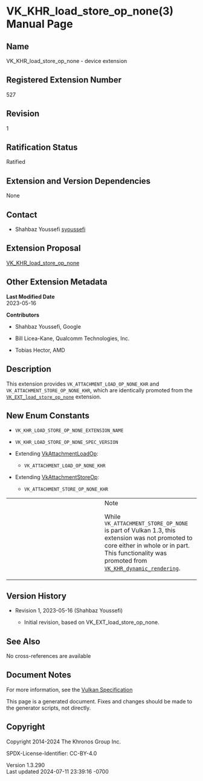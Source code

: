 # VK_KHR_load_store_op_none(3) Manual Page

## Name

VK_KHR_load_store_op_none - device extension



## <a href="#_registered_extension_number" class="anchor"></a>Registered Extension Number

527

## <a href="#_revision" class="anchor"></a>Revision

1

## <a href="#_ratification_status" class="anchor"></a>Ratification Status

Ratified

## <a href="#_extension_and_version_dependencies" class="anchor"></a>Extension and Version Dependencies

None

## <a href="#_contact" class="anchor"></a>Contact

- Shahbaz Youssefi <a
  href="https://github.com/KhronosGroup/Vulkan-Docs/issues/new?body=%5BVK_KHR_load_store_op_none%5D%20@syoussefi%0A*Here%20describe%20the%20issue%20or%20question%20you%20have%20about%20the%20VK_KHR_load_store_op_none%20extension*"
  target="_blank" rel="nofollow noopener"><em></em>syoussefi</a>

## <a href="#_extension_proposal" class="anchor"></a>Extension Proposal

[VK_KHR_load_store_op_none](https://github.com/KhronosGroup/Vulkan-Docs/tree/main/proposals/VK_KHR_load_store_op_none.adoc)

## <a href="#_other_extension_metadata" class="anchor"></a>Other Extension Metadata

**Last Modified Date**  
2023-05-16

**Contributors**  
- Shahbaz Youssefi, Google

- Bill Licea-Kane, Qualcomm Technologies, Inc.

- Tobias Hector, AMD

## <a href="#_description" class="anchor"></a>Description

This extension provides `VK_ATTACHMENT_LOAD_OP_NONE_KHR` and
`VK_ATTACHMENT_STORE_OP_NONE_KHR`, which are identically promoted from
the [`VK_EXT_load_store_op_none`](VK_EXT_load_store_op_none.html)
extension.

## <a href="#_new_enum_constants" class="anchor"></a>New Enum Constants

- `VK_KHR_LOAD_STORE_OP_NONE_EXTENSION_NAME`

- `VK_KHR_LOAD_STORE_OP_NONE_SPEC_VERSION`

- Extending [VkAttachmentLoadOp](https://registry.khronos.org/vulkan/specs/1.3-extensions/man/html/VkAttachmentLoadOp.html):

  - `VK_ATTACHMENT_LOAD_OP_NONE_KHR`

- Extending [VkAttachmentStoreOp](https://registry.khronos.org/vulkan/specs/1.3-extensions/man/html/VkAttachmentStoreOp.html):

  - `VK_ATTACHMENT_STORE_OP_NONE_KHR`

<table>
<colgroup>
<col style="width: 50%" />
<col style="width: 50%" />
</colgroup>
<tbody>
<tr>
<td class="icon"><em></em></td>
<td class="content">Note
<p>While <code>VK_ATTACHMENT_STORE_OP_NONE</code> is part of Vulkan 1.3,
this extension was not promoted to core either in whole or in part. This
functionality was promoted from <a
href="VK_KHR_dynamic_rendering.html"><code>VK_KHR_dynamic_rendering</code></a>.</p></td>
</tr>
</tbody>
</table>

## <a href="#_version_history" class="anchor"></a>Version History

- Revision 1, 2023-05-16 (Shahbaz Youssefi)

  - Initial revision, based on VK_EXT_load_store_op_none.

## <a href="#_see_also" class="anchor"></a>See Also

No cross-references are available

## <a href="#_document_notes" class="anchor"></a>Document Notes

For more information, see the <a
href="https://registry.khronos.org/vulkan/specs/1.3-extensions/html/vkspec.html#VK_KHR_load_store_op_none"
target="_blank" rel="noopener">Vulkan Specification</a>

This page is a generated document. Fixes and changes should be made to
the generator scripts, not directly.

## <a href="#_copyright" class="anchor"></a>Copyright

Copyright 2014-2024 The Khronos Group Inc.

SPDX-License-Identifier: CC-BY-4.0

Version 1.3.290  
Last updated 2024-07-11 23:39:16 -0700
